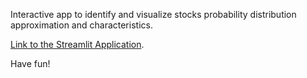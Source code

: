 Interactive app to identify and visualize stocks probability distribution approximation and characteristics.

[Link to the Streamlit Application](https://fitter-app.streamlit.app/).

Have fun!
